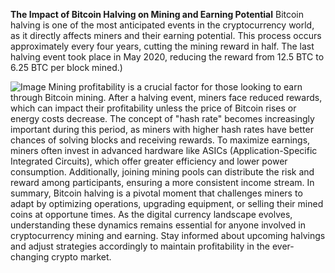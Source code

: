 **The Impact of Bitcoin Halving on Mining and Earning Potential**
Bitcoin halving is one of the most anticipated events in the cryptocurrency world, as it directly affects miners and their earning potential. This process occurs approximately every four years, cutting the mining reward in half. The last halving event took place in May 2020, reducing the reward from 12.5 BTC to 6.25 BTC per block mined.)

![Image](https://github.com/user-attachments/assets/d7419ec9-dc67-403f-bf28-8faea5f1f74f)
Mining profitability is a crucial factor for those looking to earn through Bitcoin mining. After a halving event, miners face reduced rewards, which can impact their profitability unless the price of Bitcoin rises or energy costs decrease. The concept of "hash rate" becomes increasingly important during this period, as miners with higher hash rates have better chances of solving blocks and receiving rewards.
To maximize earnings, miners often invest in advanced hardware like ASICs (Application-Specific Integrated Circuits), which offer greater efficiency and lower power consumption. Additionally, joining mining pools can distribute the risk and reward among participants, ensuring a more consistent income stream.
In summary, Bitcoin halving is a pivotal moment that challenges miners to adapt by optimizing operations, upgrading equipment, or selling their mined coins at opportune times. As the digital currency landscape evolves, understanding these dynamics remains essential for anyone involved in cryptocurrency mining and earning. Stay informed about upcoming halvings and adjust strategies accordingly to maintain profitability in the ever-changing crypto market.
